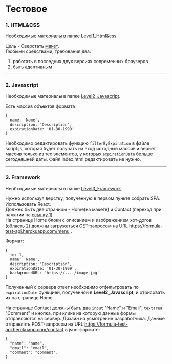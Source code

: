 # Тестовое

### 1. HTML&CSS
Необходимые материалы в папке [Level1_Html&css](https://github.com/DmitryIvanov92/formula-fe-test/tree/master/Level2_Javascript).

Цель - Сверстать [макет](
https://github.com/DmitryIvanov92/formula-fe-test/blob/master/Level1_Html%26css/resources/homepage.psd).    
Любыми средствами, требования два: 
1. работать в последних двух версиях современных браузеров
2. быть адаптивным

- - - - - - - 

### 2. Javascript
Необходимые материалы в папке [Level2_Javascript](https://github.com/DmitryIvanov92/formula-fe-test/tree/master/Level2_Javascript).

Есть массив объектов формата
```
{
  name: 'Name', 
  description: 'Description', 
  expirationDate: '01-30-1999' 
}
```
Необходимо редактировать функцию ```filterByExpiration``` в файле script.js, которая будет получать на вход исходный массив и вернет массив только из тех элементов, у которых ```expirationDate``` больше сегодняшней даты. 
Файл index.html редактировать не нужно.

- - - - - -

### 3. Framework
Необходимые материалы в папке [Level3_Framework](https://github.com/DmitryIvanov92/formula-fe-test/tree/master/Level3_Framework).

Нужно используя верстку, полученную в первом пункте собрать SPA. Использовать React.  
Должно быть две страницы - Home(на макете) и Contact (переход при нажатии на [ссылку 1](https://github.com/DmitryIvanov92/formula-fe-test/blob/master/Level3_Framework/resources/homepage.jpg)).  
На странице Home блоки с описанием и изображением хот-догов ([область 2](https://github.com/DmitryIvanov92/formula-fe-test/blob/master/Level3_Framework/resources/homepage.jpg)) должны загружаться GET-запросом на URL https://formula-test-api.herokuapp.com/menu .

Формат:

```
{
  id: 1,
  name: 'Name', 
  description: 'Description', 
  expirationDate: '01-30-1999',
  backgroundURL: 'https://..../image.jpg'
}
```
Полученный с сервера ответ необходимо отфильтровать по ```expirationDate``` функцией, полученной в **Level2_Javascript**, и отрисовать их на странице Home.

На странице Contact должны быть два ```input``` "Name" и "Email",  ```textarea``` "Comment" и кнопка, при клике на которую данные формы отправляются на сервер. Дизайн на усмотрение разработчика.
Данные отправлять POST-запросом на URL https://formula-test-api.herokuapp.com/contact в json-формате:
```
{
  "name": "name",
  "email": "email",
  "comment": "comment",
}
```
